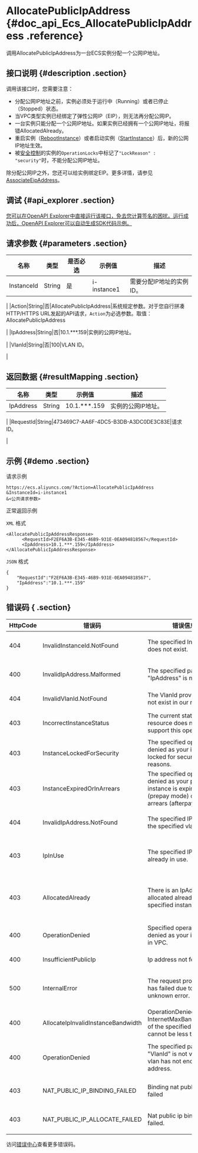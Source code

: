 # AllocatePublicIpAddress {#doc_api_Ecs_AllocatePublicIpAddress .reference}

调用AllocatePublicIpAddress为一台ECS实例分配一个公网IP地址。

## 接口说明 {#description .section}

调用该接口时，您需要注意：

-   分配公网IP地址之前，实例必须处于运行中（Running）或者已停止（Stopped）状态。
-   当VPC类型实例已经绑定了弹性公网IP（EIP），则无法再分配公网IP。
-   一台实例只能分配一个公网IP地址。如果实例已经拥有一个公网IP地址，将报错AllocatedAlready。
-   重启实例（[RebootInstance](~~25502~~)）或者启动实例（[StartInstance](~~25500~~)）后，新的公网IP地址生效。
-   被[安全控制](~~25695~~)的实例的`OperationLocks`中标记了`"LockReason" : "security"`时，不能分配公网IP地址。

除分配公网IP之外，您还可以给实例绑定EIP。更多详情，请参见[AssociateEipAddress](~~36017~~)。

## 调试 {#api_explorer .section}

[您可以在OpenAPI Explorer中直接运行该接口，免去您计算签名的困扰。运行成功后，OpenAPI Explorer可以自动生成SDK代码示例。](https://api.aliyun.com/#product=Ecs&api=AllocatePublicIpAddress&type=RPC&version=2014-05-26)

## 请求参数 {#parameters .section}

|名称|类型|是否必选|示例值|描述|
|--|--|----|---|--|
|InstanceId|String|是|i-instance1|需要分配IP地址的实例ID。

 |
|Action|String|否|AllocatePublicIpAddress|系统规定参数。对于您自行拼凑HTTP/HTTPS URL发起的API请求，`Action`为必选参数。取值：AllocatePublicIpAddress

 |
|IpAddress|String|否|10.1.\*\*\*.159|实例的公网IP地址。

 |
|VlanId|String|否|100|VLAN ID。

 |

## 返回数据 {#resultMapping .section}

|名称|类型|示例值|描述|
|--|--|---|--|
|IpAddress|String|10.1.\*\*\*.159|实例的公网IP地址。

 |
|RequestId|String|473469C7-AA6F-4DC5-B3DB-A3DC0DE3C83E|请求ID。

 |

## 示例 {#demo .section}

请求示例

``` {#request_demo}
https://ecs.aliyuncs.com/?Action=AllocatePublicIpAddress
&InstanceId=i-instance1
&<公共请求参数>
```

正常返回示例

`XML` 格式

``` {#xml_return_success_demo}
<AllocatePublicIpAddressResponse>
      <RequestId>F2EF6A3B-E345-46B9-931E-0EA094818567</RequestId>
      <IpAddress>10.1.***.159</IpAddress>
</AllocatePublicIpAddressResponse>
```

`JSON` 格式

``` {#json_return_success_demo}
{
	"RequestId":"F2EF6A3B-E345-46B9-931E-0EA094818567",
	"IpAddress":"10.1.***.159"
}
```

## 错误码 { .section}

|HttpCode|错误码|错误信息|描述|
|--------|---|----|--|
|404|InvalidInstanceId.NotFound|The specified InstanceId does not exist.|指定的实例不存在，请您检查实例ID是否正确。|
|400|InvalidIpAddress.Malformed|The specified parameter "IpAddress" is not valid.|指定的 IpAddress 不合法。|
|404|InvalidVlanId.NotFound|The VlanId provided does not exist in our records.|指定的虚拟局域网ID不存在。|
|403|IncorrectInstanceStatus|The current status of the resource does not support this operation.|该资源目前的状态不支持此操作。|
|403|InstanceLockedForSecurity|The specified operation is denied as your instance is locked for security reasons.|实例被安全锁定，指定的操作无法完成。|
|403|InstanceExpiredOrInArrears|The specified operation is denied as your prepay instance is expired \(prepay mode\) or in arrears \(afterpay mode\).|包年包月实例已过期，请您续费后再进行操作。|
|404|InvalidIpAddress.NotFound|The specified IP is not in the specified vlan.|指定的 IP 不在指定的虚拟局域网内。|
|403|IpInUse|The specified IP is already in use.|（用户使用指定IP进行绑定时）IP已经被使用在别的机器上。|
|403|AllocatedAlready|There is an IpAddress allocated already for the specified instance.|（用户使用指定IP进行绑定时）该实例已经被分配了别的IP地址。|
|400|OperationDenied|Specified operation is denied as your instance is in VPC.|由于实例存在于 VPC 中，指定的操作不合法。|
|400|InsufficientPublicIp|Ip address not found|未找到 IP 地址。|
|500|InternalError|The request processing has failed due to some unknown error.|内部错误，请重试。如果多次尝试失败，请提交工单。|
|400|AllocateIpInvalidInstanceBandwidth|OperationDenied The InternetMaxBandwidthOut of the specified instance cannot be less than 0.|请确保公网带宽至少大于0 才可分配 IP 地址。|
|400|OperationDenied|The specified parameter "VlanId" is not valid or vlan has not enough IP address.|指定的 VlanId 不合法，或已超出最大 IP 地址数限制。|
|403|NAT\_PUBLIC\_IP\_BINDING\_FAILED|Binding nat public ip failed|绑定公网 IP（NatPublicIp）失败。|
|403|NAT\_PUBLIC\_IP\_ALLOCATE\_FAILED|Nat public ip binding failed.|分配公网 IP（NatPublicIp）失败。|

访问[错误中心](https://error-center.aliyun.com/status/product/Ecs)查看更多错误码。

